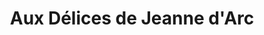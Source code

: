 ---
title: "Aux Délices de Jeanne d'Arc"
url: /nice/aux-delices-de-jeanne-darc-boulevard-napoleon-iii/
shop: Bäckerei
---